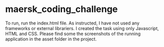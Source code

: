 # maersk_coding_challenge

To run, run the index.html file.
As instructed, I have not used any frameworks or external librariers. I created the task using only Javascript, HTML and CSS.
Please find some the screenshots of the running application in the asset folder in the project. 


